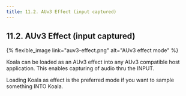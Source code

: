 ```yaml
---
title: 11.2. AUv3 Effect (input captured)
---
```


## 11.2. AUv3 Effect (input captured)

{% flexible_image link="auv3-effect.png" alt="AUv3 effect mode" %}

Koala can be loaded as an AUv3 effect into any AUv3 compatible host application. This enables capturing of audio thru the INPUT. 

Loading Koala as effect is the preferred mode if you want to sample something INTO Koala.
